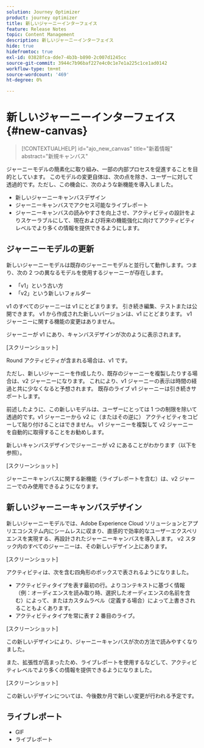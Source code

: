```yaml
---
solution: Journey Optimizer
product: journey optimizer
title: 新しいジャーニーインターフェイス
feature: Release Notes
topic: Content Management
description: 新しいジャーニーインターフェイス
hide: true
hidefromtoc: true
exl-id: 03828fca-dde7-4b3b-b890-2c007d1245cc
source-git-commit: 3944c7b96baf227e4c0c1e7e1a225c1ce1ad0142
workflow-type: tm+mt
source-wordcount: '469'
ht-degree: 0%

---
```


# 新しいジャーニーインターフェイス {#new-canvas}

>[!CONTEXTUALHELP]
>id="ajo_new_canvas"
>title="新着情報"
>abstract="新規キャンバス"

ジャーニーモデルの簡素化に取り組み、一部の内部プロセスを促進することを目的としています。 このモデルの変更自体は、次の点を除き、ユーザーに対して透過的です。ただし、この機会に、次のような新機能を導入しました。

* 新しいジャーニーキャンバスデザイン
* ジャーニーキャンバスでアクセス可能なライブレポート
* ジャーニーキャンバスの読みやすさを向上させ、アクティビティの設計をよりスケーラブルにして、現在および将来の機能強化に向けてアクティビティレベルでより多くの情報を提供できるようにします。

## ジャーニーモデルの更新

新しいジャーニーモデルは既存のジャーニーモデルと並行して動作します。つまり、次の 2 つの異なるモデルを使用するジャーニーが存在します。

* 「v1」という古い方
* 「v2」という新しいフォルダー

v1 のすべてのジャーニーは v1 にとどまります。 引き続き編集、テストまたは公開できます。 v1 から作成された新しいバージョンは、v1 にとどまります。 v1 ジャーニーに関する機能の変更はありません。

ジャーニーが v1 にあり、キャンバスデザインが次のように表示されます。

[スクリーンショット]

Round アクティビティが含まれる場合は、v1 です。

ただし、新しいジャーニーを作成したり、既存のジャーニーを複製したりする場合は、v2 ジャーニーになります。 これにより、v1 ジャーニーの表示は時間の経過と共に少なくなると予想されます。 既存のライブ v1 ジャーニーは引き続きサポートします。

前述したように、この新しいモデルは、ユーザーにとっては 1 つの制限を除いて透過的です。v1 ジャーニーから v2 に（またはその逆に） アクティビティをコピーして貼り付けることはできません。 v1 ジャーニーを複製して v2 ジャーニーを自動的に取得することをお勧めします。

新しいキャンバスデザインでジャーニーが v2 にあることがわかります（以下を参照）。

[スクリーンショット]

ジャーニーキャンバスに関する新機能（ライブレポートを含む）は、v2 ジャーニーでのみ使用できるようになります。

## 新しいジャーニーキャンバスデザイン

新しいジャーニーモデルでは、Adobe Experience Cloud ソリューションとアプリエコシステム内にシームレスに収まり、直感的で効率的なユーザーエクスペリエンスを実現する、再設計されたジャーニーキャンバスを導入します。 v2 スタック内のすべてのジャーニーは、その新しいデザイン上にあります。

[スクリーンショット]

アクティビティは、次を含む四角形のボックスで表されるようになりました。

* アクティビティタイプを表す最初の行。よりコンテキストに基づく情報（例：オーディエンスを読み取り時、選択したオーディエンスの名前を含む）によって、またはカスタムラベル（定義する場合）によって上書きされることもよくあります。
* アクティビティタイプを常に表す 2 番目のライブ。

[スクリーンショット]

この新しいデザインにより、ジャーニーキャンバスが次の方法で読みやすくなりました。

また、拡張性が高まったため、ライブレポートを使用するなどして、アクティビティレベルでより多くの情報を提供できるようになりました。

[スクリーンショット]

この新しいデザインについては、今後数か月で新しい変更が行われる予定です。

## ライブレポート

* GIF
* ライブレポート